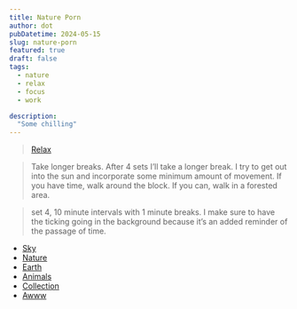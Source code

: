 ```yaml
---
title: Nature Porn
author: dot
pubDatetime: 2024-05-15
slug: nature-porn
featured: true
draft: false
tags:
  - nature
  - relax
  - focus
  - work

description:
  "Some chilling"
---
```


> [Relax](https://scienceofselfhelp.org/articles-1/2020/5/1/experiments-in-extending-deep-work)

> Take longer breaks. After 4 sets I’ll take a longer break. I try to get out into the sun and incorporate some minimum amount of movement. If you have time, walk around the block. If you can, walk in a forested area.

> set 4, 10 minute intervals with 1 minute breaks. I make sure to have the ticking going in the background because it’s an added reminder of the passage of time.

- [Sky](https://www.reddit.com/r/SkyPorn/)
- [Nature](https://www.reddit.com/r/natureporn/)
- [Earth](https://www.reddit.com/r/EarthPorn/)
- [Animals](https://www.reddit.com/r/AnimalPorn/)
- [Collection](https://www.reddit.com/r/sfwpornnetwork/wiki/network/)
- [Awww](www.reddit.com/r/aww)
